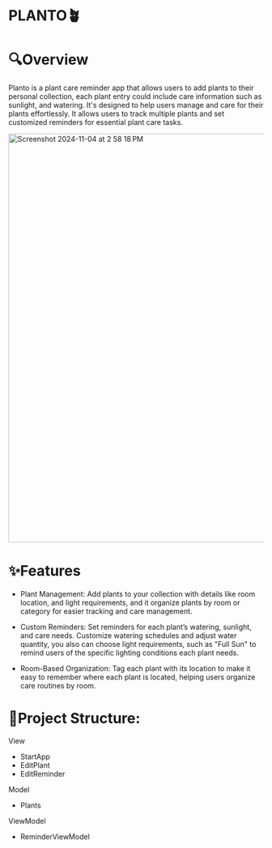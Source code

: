 # PLANTO🪴

# 🔍Overview
Planto is a plant care reminder app that allows users to add plants to their personal collection, each plant entry could include care information such as sunlight, and watering. It's designed to help users manage and care for their plants effortlessly. It allows users to track multiple plants and set customized reminders for essential plant care tasks.

<img width="807" alt="Screenshot 2024-11-04 at 2 58 18 PM" src="https://github.com/user-attachments/assets/d5ec7a93-9fdc-4d2b-915d-0eb157965635">

# ✨Features
- Plant Management:
Add plants to your collection with details like room location, and light requirements, and it organize plants by room or category for easier tracking and care management.

- Custom Reminders:
Set reminders for each plant’s watering, sunlight, and care needs.
Customize watering schedules and adjust water quantity, you also can choose light requirements, such as "Full Sun" to remind users of the specific lighting conditions each plant needs.
  
- Room-Based Organization:
Tag each plant with its location to make it easy to remember where each plant is located, helping users organize care routines by room.

# 🔨Project Structure:
View
- StartApp
- EditPlant
- EditReminder

Model
- Plants

ViewModel
- ReminderViewModel

